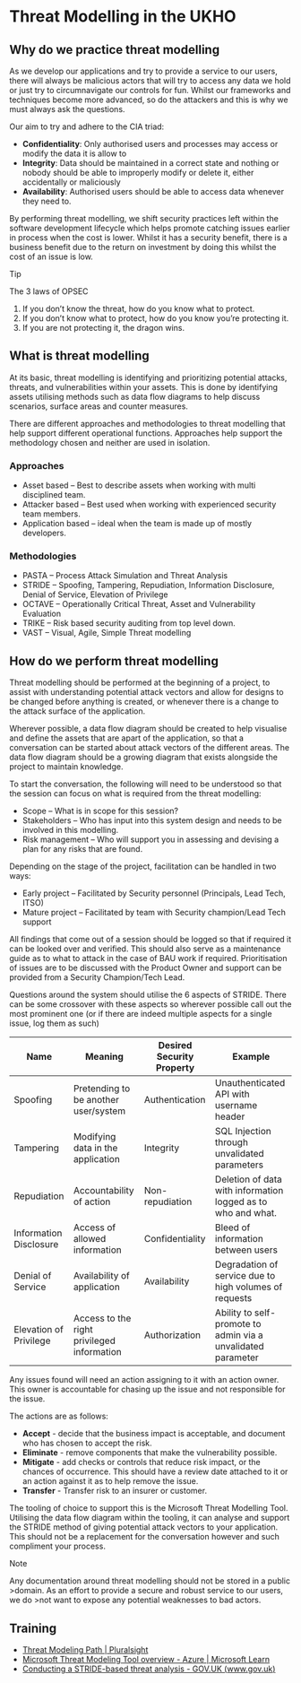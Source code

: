 # Threat Modelling in the UKHO

## Why do we practice threat modelling

As we develop our applications and try to provide a service to our users, there will always be malicious actors that will try to access any data we hold or just try to circumnavigate our controls for fun. Whilst our frameworks and techniques become more advanced, so do the attackers and this is why we must always ask the questions. 

Our aim to try and adhere to the CIA triad:

- __Confidentiality__: Only authorised users and processes may access or modify the data it is allow to
- __Integrity__: Data should be maintained in a correct state and nothing or nobody should be able to improperly modify or delete it, either accidentally or maliciously
- __Availability__: Authorised users should be able to access data whenever they need to.

By performing threat modelling, we shift security practices left within the software development lifecycle which helps promote catching issues earlier in process when the cost is lower. Whilst it has a security benefit, there is a business benefit due to the return on investment by doing this whilst the cost of an issue is low. 

> [!TIP]
> The 3 laws of OPSEC
>
> 1.	If you don’t know the threat, how do you know what to protect.
> 2.	If you don’t know what to protect, how do you know you’re protecting it.
> 3.	If you are not protecting it, the dragon wins. 

## What is threat modelling

At its basic, threat modelling is identifying and prioritizing potential attacks, threats, and vulnerabilities within your assets. This is done by identifying assets utilising methods such as data flow diagrams to help discuss scenarios, surface areas and counter measures. 

There are different approaches and methodologies to threat modelling that help support different operational functions. Approaches help support the methodology chosen and neither are used in isolation. 

### Approaches

- Asset based – Best to describe assets when working with multi disciplined team.
- Attacker based – Best used when working with experienced security team members.
- Application based – ideal when the team is made up of mostly developers.

### Methodologies

- PASTA – Process Attack Simulation and Threat Analysis
- STRIDE – Spoofing, Tampering, Repudiation, Information Disclosure, Denial of Service, Elevation of Privilege
- OCTAVE – Operationally Critical Threat, Asset and Vulnerability Evaluation
- TRIKE – Risk based security auditing from top level down.
- VAST – Visual, Agile, Simple Threat modelling

## How do we perform threat modelling

Threat modelling should be performed at the beginning of a project, to assist with understanding potential attack vectors and allow for designs to be changed before anything is created, or whenever there is a change to the attack surface of the application.

Wherever possible, a data flow diagram should be created to help visualise and define the assets that are apart of the application, so that a conversation can be started about attack vectors of the different areas. The data flow diagram should be a growing diagram that exists alongside the project to maintain knowledge.

To start the conversation, the following will need to be understood so that the session can focus on what is required from the threat modelling:

- Scope – What is in scope for this session?
- Stakeholders – Who has input into this system design and needs to be involved in this modelling.
- Risk management – Who will support you in assessing and devising a plan for any risks that are found.

Depending on the stage of the project, facilitation can be handled in two ways:

- Early project – Facilitated by Security personnel (Principals, Lead Tech, ITSO)
- Mature project – Facilitated by team with Security champion/Lead Tech support

All findings that come out of a session should be logged so that if required it can be looked over and verified. This should also serve as a maintenance guide as to what to attack in the case of BAU work if required. Prioritisation of issues are to be discussed with the Product Owner and support can be provided from a Security Champion/Tech Lead.

Questions around the system should utilise the 6 aspects of STRIDE. There can be some crossover with these aspects so wherever possible call out the most prominent one (or if there are indeed multiple aspects for a single issue, log them as such)

|Name |	Meaning | Desired Security Property | Example |
| --- | ------- | ------------------------- | ------- |
| Spoofing | Pretending to be another user/system |	Authentication | Unauthenticated API with username header |
| Tampering	| Modifying data in the application | Integrity | SQL Injection through unvalidated parameters |
| Repudiation |	Accountability of action | Non-repudiation | Deletion of data with information logged as to who and what. |
| Information Disclosure | Access of allowed information | Confidentiality  |Bleed of information between users |
| Denial of Service	| Availability of application |	Availability | Degradation of service due to high volumes of requests |
| Elevation of Privilege | Access to the right privileged information | Authorization | Ability to self-promote to admin via a unvalidated parameter |

Any issues found will need an action assigning to it with an action owner. This owner is accountable for chasing up the issue and not responsible for the issue. 

The actions are as follows:

- __Accept__ - decide that the business impact is acceptable, and document who has chosen to accept the risk.
- __Eliminate__ - remove components that make the vulnerability possible.
- __Mitigate__ - add checks or controls that reduce risk impact, or the chances of occurrence. This should have a review date attached to it or an action against it as to help remove the issue. 
- __Transfer__ - Transfer risk to an insurer or customer.

The tooling of choice to support this is the Microsoft Threat Modelling Tool. Utilising the data flow diagram within the tooling, it can analyse and support the STRIDE method of giving potential attack vectors to your application. This should not be a replacement for the conversation however and such compliment your process. 

>[!NOTE]
>Any documentation around threat modelling should not be stored in a public >domain. As an effort to provide a secure and robust service to our users, we do >not want to expose any potential weaknesses to bad actors. 

## Training

- [Threat Modeling Path | Pluralsight](https://app.pluralsight.com/paths/skill/threat-modeling)
- [Microsoft Threat Modeling Tool overview - Azure | Microsoft Learn](https://learn.microsoft.com/en-us/azure/security/develop/threat-modeling-tool)
- [Conducting a STRIDE-based threat analysis - GOV.UK (www.gov.uk)](https://www.gov.uk/government/publications/secure-connected-places-playbook-documents/conducting-a-stride-based-threat-analysis)
